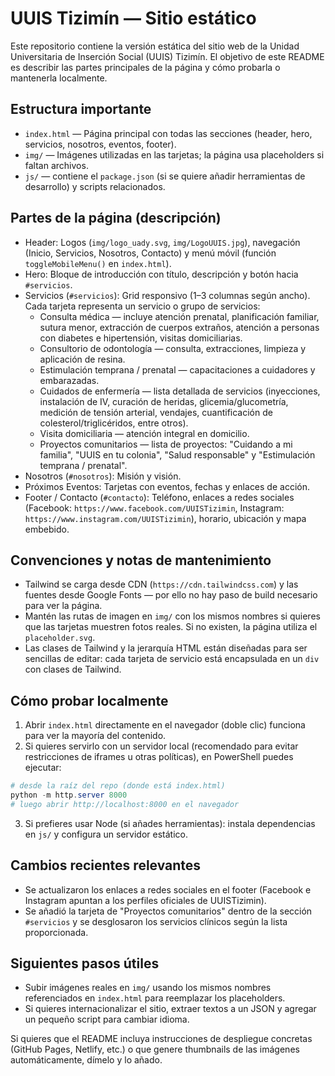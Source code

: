 # UUIS Tizimín — Sitio estático

Este repositorio contiene la versión estática del sitio web de la Unidad Universitaria de Inserción Social (UUIS) Tizimín. El objetivo de este README es describir las partes principales de la página y cómo probarla o mantenerla localmente.

## Estructura importante

- `index.html` — Página principal con todas las secciones (header, hero, servicios, nosotros, eventos, footer).
- `img/` — Imágenes utilizadas en las tarjetas; la página usa placeholders si faltan archivos.
- `js/` — contiene el `package.json` (si se quiere añadir herramientas de desarrollo) y scripts relacionados.

## Partes de la página (descripción)

- Header: Logos (`img/logo_uady.svg`, `img/LogoUUIS.jpg`), navegación (Inicio, Servicios, Nosotros, Contacto) y menú móvil (función `toggleMobileMenu()` en `index.html`).
- Hero: Bloque de introducción con título, descripción y botón hacia `#servicios`.
- Servicios (`#servicios`): Grid responsivo (1–3 columnas según ancho). Cada tarjeta representa un servicio o grupo de servicios:
	- Consulta médica — incluye atención prenatal, planificación familiar, sutura menor, extracción de cuerpos extraños, atención a personas con diabetes e hipertensión, visitas domiciliarias.
	- Consultorio de odontología — consulta, extracciones, limpieza y aplicación de resina.
	- Estimulación temprana / prenatal — capacitaciones a cuidadores y embarazadas.
	- Cuidados de enfermería — lista detallada de servicios (inyecciones, instalación de IV, curación de heridas, glicemia/glucometría, medición de tensión arterial, vendajes, cuantificación de colesterol/triglicéridos, entre otros).
	- Visita domiciliaria — atención integral en domicilio.
	- Proyectos comunitarios — lista de proyectos: "Cuidando a mi familia", "UUIS en tu colonia", "Salud responsable" y "Estimulación temprana / prenatal".
- Nosotros (`#nosotros`): Misión y visión.
- Próximos Eventos: Tarjetas con eventos, fechas y enlaces de acción.
- Footer / Contacto (`#contacto`): Teléfono, enlaces a redes sociales (Facebook: `https://www.facebook.com/UUISTizimin`, Instagram: `https://www.instagram.com/UUISTizimin`), horario, ubicación y mapa embebido.

## Convenciones y notas de mantenimiento

- Tailwind se carga desde CDN (`https://cdn.tailwindcss.com`) y las fuentes desde Google Fonts — por ello no hay paso de build necesario para ver la página.
- Mantén las rutas de imagen en `img/` con los mismos nombres si quieres que las tarjetas muestren fotos reales. Si no existen, la página utiliza el `placeholder.svg`.
- Las clases de Tailwind y la jerarquía HTML están diseñadas para ser sencillas de editar: cada tarjeta de servicio está encapsulada en un `div` con clases de Tailwind.

## Cómo probar localmente

1) Abrir `index.html` directamente en el navegador (doble clic) funciona para ver la mayoría del contenido.
2) Si quieres servirlo con un servidor local (recomendado para evitar restricciones de iframes u otras políticas), en PowerShell puedes ejecutar:

```powershell
# desde la raíz del repo (donde está index.html)
python -m http.server 8000
# luego abrir http://localhost:8000 en el navegador
```

3) Si prefieres usar Node (si añades herramientas): instala dependencias en `js/` y configura un servidor estático.

## Cambios recientes relevantes

- Se actualizaron los enlaces a redes sociales en el footer (Facebook e Instagram apuntan a los perfiles oficiales de UUISTizimin).
- Se añadió la tarjeta de "Proyectos comunitarios" dentro de la sección `#servicios` y se desglosaron los servicios clínicos según la lista proporcionada.

## Siguientes pasos útiles

- Subir imágenes reales en `img/` usando los mismos nombres referenciados en `index.html` para reemplazar los placeholders.
- Si quieres internacionalizar el sitio, extraer textos a un JSON y agregar un pequeño script para cambiar idioma.

Si quieres que el README incluya instrucciones de despliegue concretas (GitHub Pages, Netlify, etc.) o que genere thumbnails de las imágenes automáticamente, dímelo y lo añado.
